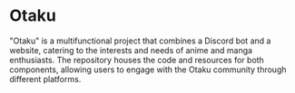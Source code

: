 # Otaku
"Otaku" is a multifunctional project that combines a Discord bot and a website, catering to the interests and needs of anime and manga enthusiasts. The repository houses the code and resources for both components, allowing users to engage with the Otaku community through different platforms.
